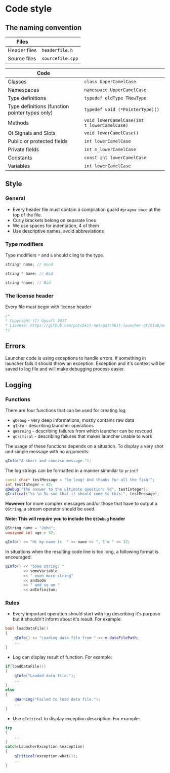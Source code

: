 # Code style

## The naming convention

|Files||
|-|-|
| Header files | `headerfile.h` |
| Source files | `sourcefile.cpp` |

|Code||
|-|-|
| Classes | `class UpperCamelCase` |
| Namespaces | `namespace UpperCamelCase` |
| Type definitions | `typedef oldType TNewType` |
| Type definitions (function pointer types only) | `typedef void (*PointerType)()` |
| Methods | `void lowerCamelCase(int t_lowerCamelCase)` |
| Qt Signals and Slots | `void lowerCamelCase()` |
| Public or protected fields | `int lowerCamelCase` |
| Private fields | `int m_lowerCamelCase` |
| Constants | `const int lowerCamelCase` |
| Variables | `int lowerCamelCase` |

## Style

### General
* Every header file must contain a compilation guard `#pragma once` at the top of the file.
* Curly brackets belong on separate lines
* We use spaces for indentation, 4 of them
* Use descriptive names, avoid abbreviations

### Type modifiers

Type modifiers `*` and `&` should cling to the type.

```cpp
string* name; // Good

string * name; // Bad

string *name; // Bad
```

### The license header

Every file must begin with license header
``` C++
/*
* Copyright (C) Upsoft 2017
* License: https://github.com/patchkit-net/patchkit-launcher-qt/blob/master/LICENSE
*/
```

## Errors

Launcher code is using exceptions to handle errors.
If something in launcher fails it should throw an exception. Exception and it's context will be saved to log file and will make debugging process easier.

## Logging

### Functions

There are four functions that can be used for creating log:

* `qDebug` - very deep informations, mostly contains raw data
* `qInfo` - describing launcher operations
* `qWarning` - describing failures from which launcher can be rescued
* `qCritical` - describing failures that makes launcher unable to work

The usage of these functions depends on a situation. To display a very shot and simple message with no arguments:

``` C++
qInfo("A short and concise message.");
```

The log strings can be formatted in a manner simmilar to `printf`

``` C++
const char* testMessage = "So long! And thanks for all the fish!";
int testInteger = 42;
qDebug("The answer to the ultimate question: %d", testInteger);
qCritical("%s \n So sad that it should come to this.", testMessage);
```

**However** for more complex messages and/or those that have to output a `QString`, a stream operator should be used.

**Note: This will require you to include the `QtDebug` header**

``` C++
QString name = "John";
unsigned int age = 32;

qInfo() << "Hi my name is  " << name << ", I'm " << 32;
```

In situations when the resulting code line is too long, a following format is encouraged:

``` c++
qInfo() << "Some string: "
        << someVariable
        << " even more string"
        << andSoOn
        << " and so on "
        << adInfinitum;
```

### Rules

* Every important operation should start with log describing it's purpose but it shouldn't inform about it's result. For example:
``` C++
bool loadDataFile()
{
    qInfo() << "Loading data file from " << m_dataFilePath;
    ...
}
```
* Log can display result of function. For example:
``` C++
if(loadDataFile())
{
    qInfo("Loaded data file.");
    ...
}
else
{
    qWarning("Failed to load data file.");
    ...
}
```
* Use `qCritical` to display exception description. For example:
``` C++
try
{
    ...
}
catch(LauncherException &exception)
{
    qCritical(exception.what());
    ...
}
```
